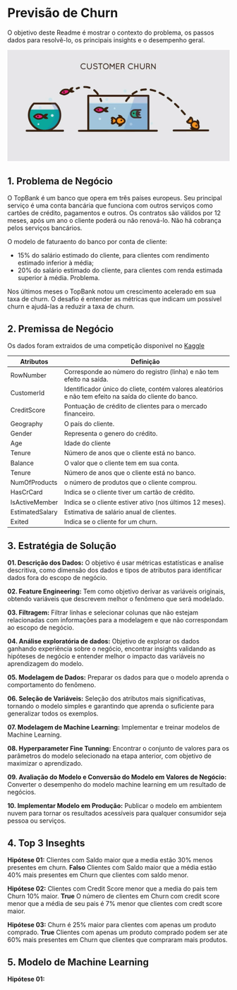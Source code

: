 # Previsão de Churn 
O objetivo deste Readme é mostrar o contexto do problema, os passos dados para resolvê-lo, os principais insights e o desempenho geral.

![](img/churn.png)

## 1. Problema de Negócio
O TopBank é um banco que opera em três países europeus. Seu principal serviço é uma conta bancária que funciona com outros serviços como cartões de crédito, pagamentos e outros. Os contratos são válidos por 12 meses, após um ano o cliente poderá ou não renová-lo. Não há cobrança pelos serviços bancários.

O modelo de faturaento do banco por conta de cliente: 
- 15% do salário estimado do cliente, para clientes com rendimento estimado inferior à média; 
- 20% do salário estimado do cliente, para clientes com renda estimada superior à média. Problema. 

Nos últimos meses o TopBank notou um crescimento acelerado em sua taxa de churn. O desafio é entender as métricas que indicam um possível churn e ajudá-las a reduzir a taxa de churn. 

## 2. Premissa de Negócio
Os dados foram extraidos de uma competição disponivel no [Kaggle](https://www.kaggle.com/datasets/mervetorkan/churndataset)

Atributos      | Definição
-------------- | ---------------
|RowNumber     | Corresponde ao número do registro (linha) e não tem efeito na saída.|
|CustomerId    | Identificador único do cliete, contém valores aleatórios e não tem efeito na saída do cliente do banco.|
|CreditScore   | Pontuação de crédito de clientes para o mercado financeiro.|
|Geography     | O país do cliente.|
|Gender        | Representa o genero do crédito.|
|Age           | Idade do cliente|
|Tenure        | Número de anos que o cliente está no banco.|
|Balance       | O valor que o cliente tem em sua conta.|
|Tenure        | Número de anos que o cliente está no banco.|
|NumOfProducts | o número de produtos que o cliente comprou.|
|HasCrCard     | Indica se o cliente tiver um cartão de crédito.|
|IsActiveMember| Indica se o cliente estiver ativo (nos últimos 12 meses).|
|EstimatedSalary| Estimativa de salário anual de clientes.|
|Exited         | Indica se o cliente for um churn.|

## 3. Estratégia de Solução

**01. Descrição dos Dados:** O objetivo é usar métricas estatísticas e analise descritiva, como dimensão dos dados e tipos de atributos para identificar dados fora do escopo de negócio.  

**02. Feature Engineering:** Tem como objetivo derivar as variáveis originais, obtendo variáveis que descrevem melhor o fenômeno que será modelado.

**03. Filtragem:** Filtrar linhas e selecionar colunas que não estejam relacionadas com informações para a modelagem e que não correspondam ao escopo de negócio. 

**04. Análise exploratória de dados:** Objetivo de explorar os dados ganhando experiência sobre o negócio, encontrar insights validando as hipóteses de negócio e entender melhor o impacto das variáveis no aprendizagem do modelo. 

**05. Modelagem de Dados:** Preparar os dados para que o modelo aprenda o comportamento do fenômeno.

**06. Seleção de Variáveis:** Seleção dos atributos mais significativas, tornando o modelo simples e garantindo que aprenda o suficiente para generalizar todos os exemplos.

**07. Modelagem de Machine Learning:** Implementar e treinar modelos de Machine Learning.

**08. Hyperparameter Fine Tunning:** Encontrar o conjunto de valores para os parâmetros do modelo selecionado na etapa anterior, com objetivo de maximizar o aprendizado. 

**09. Avaliação do Modelo e Conversão do Modelo em Valores de Negócio:** Converter o desempenho do modelo machine learning em um resultado de negócios.

**10. Implementar Modelo em Produção:** Publicar o modelo em ambientem nuvem para tornar os resultados acessíveis para qualquer consumidor seja pessoa ou serviços. 

## 4. Top 3 Inseghts

**Hipótese 01:** Clientes com Saldo maior que a media estão 30% menos presentes em churn.
**Falso** Clientes com Saldo maior que a média estão 40% mais presentes em Churn que clientes com saldo menor.

**Hipótese 02:** Clientes com Credit Score menor que a media do pais tem Churn 10% maior.
**True** O número de clientes em Churn com credit score menor que a média de seu pais é 7% menor que clientes com credt score maior.

**Hipótese 03:**  Churn é 25% maior para clientes com apenas um produto comprado.
**True** Clientes com apenas um produto comprado podem ser ate 60% mais presentes em Churn que clientes que compraram mais produtos.

## 5. Modelo de Machine Learning
**Hipótese 01:**
